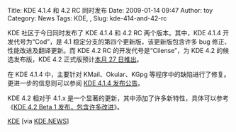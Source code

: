 Title: KDE 4.1.4 和 4.2 RC 同时发布
Date: 2009-01-14 09:47
Author: toy
Category: News
Tags: KDE, , 
Slug: kde-414-and-42-rc

KDE 社区于今日同时发布了 KDE 4.1.4 和 4.2 RC 两个版本。其中，KDE 4.1.4
开发代号为“Cod”，是 4.1 稳定分支的第四个更新版，该更新版包含许多 bug
修正、性能改进及翻译更新。而 KDE 4.2 RC 的开发代号是“Cilense”，为 KDE
4.2 的候选发布版，KDE 4.2 正式版预计[本月 27
日推出](http://linuxtoy.org/archives/kde-42-coming-soon.html)。

在 KDE 4.1.4 中，主要针对 KMail、Okular、KGpg
等程序中的缺陷进行了修复。更进一步的信息则可以参阅 [KDE 4.1.4
发布公告](http://kde.org/announcements/announce-4.1.4.php)。

KDE 4.2 相对于 4.1.x
是一个显著的更新，其中添加了许多新特性，具体可以参考《[KDE 4.2 Beta 1
发布，包含许多改进](http://linuxtoy.org/archives/kde-42-beta-1.html)》。

[KDE](http://kde.org/download/) [via
[KDE.NEWS](http://dot.kde.org/1231885724/)]
